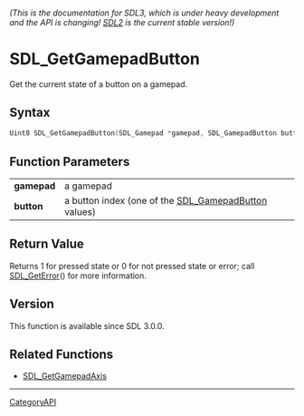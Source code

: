 ###### (This is the documentation for SDL3, which is under heavy development and the API is changing! [SDL2](https://wiki.libsdl.org/SDL2/) is the current stable version!)
# SDL_GetGamepadButton

Get the current state of a button on a gamepad.

## Syntax

```c
Uint8 SDL_GetGamepadButton(SDL_Gamepad *gamepad, SDL_GamepadButton button);

```

## Function Parameters

|                 |                                                                           |
| --------------- | ------------------------------------------------------------------------- |
| **gamepad**     | a gamepad                                                                 |
| **button**      | a button index (one of the [SDL_GamepadButton](SDL_GamepadButton.md) values) |

## Return Value

Returns 1 for pressed state or 0 for not pressed state or error; call
[SDL_GetError](SDL_GetError.md)() for more information.

## Version

This function is available since SDL 3.0.0.

## Related Functions

* [SDL_GetGamepadAxis](SDL_GetGamepadAxis.md)

----
[CategoryAPI](CategoryAPI.md)
